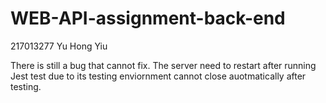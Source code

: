 # WEB-API-assignment-back-end
217013277 Yu Hong Yiu

There is still a bug that cannot fix. The server need to restart after running Jest test due to its testing enviornment cannot close auotmatically after testing.